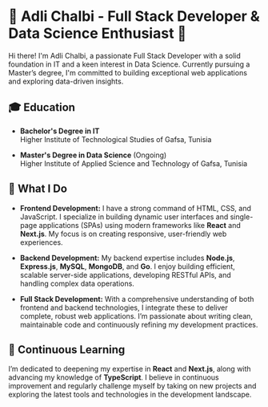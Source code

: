 # 🌟 Adli Chalbi - Full Stack Developer & Data Science Enthusiast 🌟

Hi there! I'm Adli Chalbi, a passionate Full Stack Developer with a solid foundation in IT and a keen interest in Data Science. Currently pursuing a Master’s degree, I'm committed to building exceptional web applications and exploring data-driven insights.

## 🎓 Education

- **Bachelor's Degree in IT**  
  Higher Institute of Technological Studies of Gafsa, Tunisia

- **Master's Degree in Data Science** (Ongoing)  
  Higher Institute of Applied Science and Technology of Gafsa, Tunisia

## 🚀 What I Do

- **Frontend Development:** I have a strong command of HTML, CSS, and JavaScript. I specialize in building dynamic user interfaces and single-page applications (SPAs) using modern frameworks like **React** and **Next.js**. My focus is on creating responsive, user-friendly web experiences.

- **Backend Development:** My backend expertise includes **Node.js**, **Express.js**, **MySQL**, **MongoDB**, and **Go**. I enjoy building efficient, scalable server-side applications, developing RESTful APIs, and handling complex data operations.

- **Full Stack Development:** With a comprehensive understanding of both frontend and backend technologies, I integrate these to deliver complete, robust web applications. I’m passionate about writing clean, maintainable code and continuously refining my development practices.

## 🌱 Continuous Learning

I’m dedicated to deepening my expertise in **React** and **Next.js**, along with advancing my knowledge of **TypeScript**. I believe in continuous improvement and regularly challenge myself by taking on new projects and exploring the latest tools and technologies in the development landscape.
